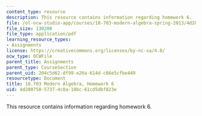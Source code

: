 ```yaml
---
content_type: resource
description: This resource contains information regarding homework 6.
file: /ol-ocw-studio-app/courses/18-703-modern-algebra-spring-2013/4d28075057374c8a10bc61cd5dbf823e_MIT18_703S13_h6.pdf
file_size: 130200
file_type: application/pdf
learning_resource_types:
- Assignments
license: https://creativecommons.org/licenses/by-nc-sa/4.0/
ocw_type: OCWFile
parent_title: Assignments
parent_type: CourseSection
parent_uid: 204c5d62-df99-e26a-614d-c66e5cfbe449
resourcetype: Document
title: 18.703 Modern Algebra, Homework 6
uid: 4d280750-5737-4c8a-10bc-61cd5dbf823e
---
```

This resource contains information regarding homework 6.